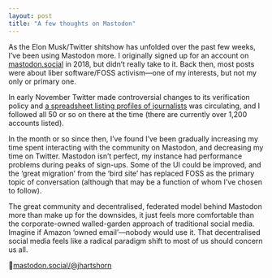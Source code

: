 ```yaml
---
layout: post
title: "A few thoughts on Mastodon"
---
```

As the Elon Musk/Twitter shitshow has unfolded over the past few weeks, I’ve been using Mastodon more. I originally signed up for an account on [mastodon.social][1] in 2018, but didn’t really take to it. Back then, most posts were about liber software/FOSS activism—one of my interests, but not my only or primary one.

In early November Twitter made controversial changes to its verification policy and [a spreadsheet listing profiles of journalists][2] was circulating, and I followed all 50 or so on there at the time (there are currently over 1,200 accounts listed).

In the month or so since then, I’ve found I’ve been gradually increasing my time spent interacting with the community on Mastodon, and decreasing my time on Twitter. Mastodon isn’t perfect, my instance had performance problems during peaks of sign-ups. Some of the UI could be improved, and the ‘great migration’ from the ‘bird site’ has replaced FOSS as the primary topic of conversation (although that may be a function of whom I’ve chosen to follow).

The great community and decentralised, federated model behind Mastodon more than make up for the downsides, it just feels more comfortable than the corporate-owned walled-garden approach of traditional social media. Imagine if Amazon ‘owned email’—nobody would use it. That decentralised social media feels like a radical paradigm shift to most of us should concern us all.

🐘[mastodon.social/@jhartshorn][3]

[1]:	https://mastodon.social/
[2]:	https://docs.google.com/spreadsheets/d/13No4yxY-oFrN8PigC2jBWXreFCHWwVRTftwP6HcREtA/edit
[3]:	https://mastodon.social/@jhartshorn